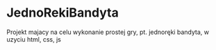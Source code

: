 # JednoRekiBandyta
Projekt majacy na celu wykonanie prostej gry, pt. jednoręki bandyta, w uzyciu html, css, js